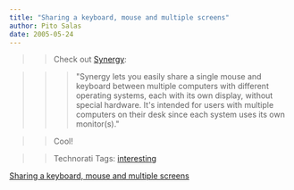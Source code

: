 ```yaml
---
title: "Sharing a keyboard, mouse and multiple screens"
author: Pito Salas
date: 2005-05-24
---
```



>>

>> Check out [Synergy](<http://synergy2.sourceforge.net/>):

>>

>>> "Synergy lets you easily share a single mouse and keyboard between
multiple computers with different operating systems, each with its own
display, without special hardware. It's intended for users with multiple
computers on their desk since each system uses its own monitor(s)."

>>

>> Cool!

>>

>> Technorati Tags: [interesting](<http://technorati.com/tag/interesting>)


[Sharing a keyboard, mouse and multiple screens](None)
